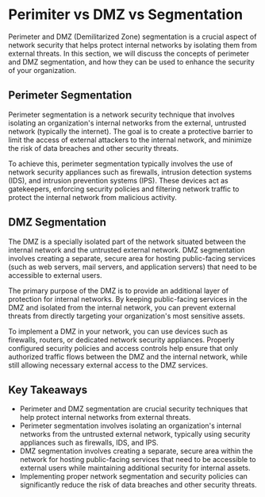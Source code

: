 # Perimiter vs DMZ vs Segmentation

Perimeter and DMZ (Demilitarized Zone) segmentation is a crucial aspect of network security that helps protect internal networks by isolating them from external threats. In this section, we will discuss the concepts of perimeter and DMZ segmentation, and how they can be used to enhance the security of your organization.

## Perimeter Segmentation

Perimeter segmentation is a network security technique that involves isolating an organization's internal networks from the external, untrusted network (typically the internet). The goal is to create a protective barrier to limit the access of external attackers to the internal network, and minimize the risk of data breaches and other security threats.

To achieve this, perimeter segmentation typically involves the use of network security appliances such as firewalls, intrusion detection systems (IDS), and intrusion prevention systems (IPS). These devices act as gatekeepers, enforcing security policies and filtering network traffic to protect the internal network from malicious activity.

## DMZ Segmentation

The DMZ is a specially isolated part of the network situated between the internal network and the untrusted external network. DMZ segmentation involves creating a separate, secure area for hosting public-facing services (such as web servers, mail servers, and application servers) that need to be accessible to external users.

The primary purpose of the DMZ is to provide an additional layer of protection for internal networks. By keeping public-facing services in the DMZ and isolated from the internal network, you can prevent external threats from directly targeting your organization's most sensitive assets.

To implement a DMZ in your network, you can use devices such as firewalls, routers, or dedicated network security appliances. Properly configured security policies and access controls help ensure that only authorized traffic flows between the DMZ and the internal network, while still allowing necessary external access to the DMZ services.

## Key Takeaways

- Perimeter and DMZ segmentation are crucial security techniques that help protect internal networks from external threats.
- Perimeter segmentation involves isolating an organization's internal networks from the untrusted external network, typically using security appliances such as firewalls, IDS, and IPS.
- DMZ segmentation involves creating a separate, secure area within the network for hosting public-facing services that need to be accessible to external users while maintaining additional security for internal assets.
- Implementing proper network segmentation and security policies can significantly reduce the risk of data breaches and other security threats.
